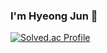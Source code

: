 ### I'm Hyeong Jun 👋
[![Solved.ac Profile](http://mazassumnida.wtf/api/v2/generate_badge?boj=limbs710)](https://solved.ac/limbs710/)
<!--
**limbs713/limbs713** is a ✨ _special_ ✨ repository because its `README.md` (this file) appears on your GitHub profile.

Here are some ideas to get you started:

- 🔭 I’m currently working on ...
- 🌱 I’m currently learning ...
- 👯 I’m looking to collaborate on ...
- 🤔 I’m looking for help with ...
- 💬 Ask me about ...
- 📫 How to reach me: ...
- 😄 Pronouns: ...
- ⚡ Fun fact: ...
-->
